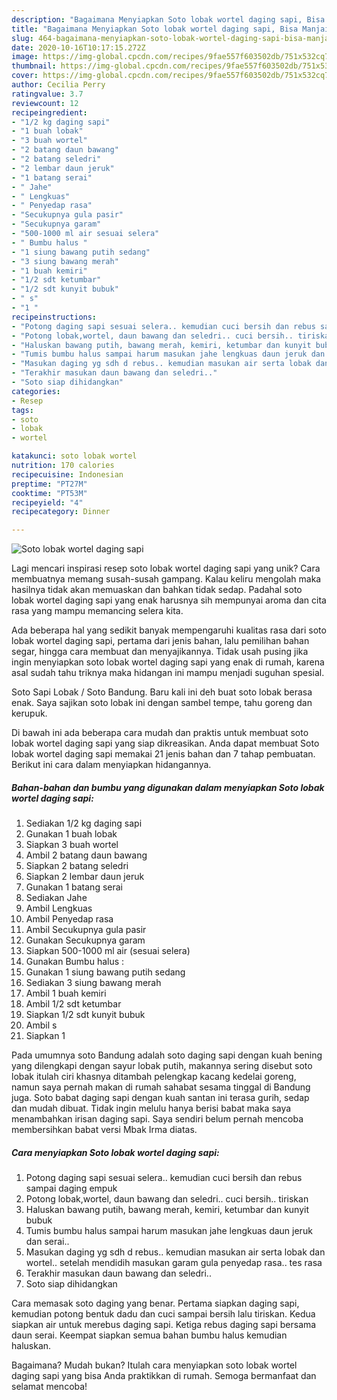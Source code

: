 ```yaml
---
description: "Bagaimana Menyiapkan Soto lobak wortel daging sapi, Bisa Manjain Lidah"
title: "Bagaimana Menyiapkan Soto lobak wortel daging sapi, Bisa Manjain Lidah"
slug: 464-bagaimana-menyiapkan-soto-lobak-wortel-daging-sapi-bisa-manjain-lidah
date: 2020-10-16T10:17:15.272Z
image: https://img-global.cpcdn.com/recipes/9fae557f603502db/751x532cq70/soto-lobak-wortel-daging-sapi-foto-resep-utama.jpg
thumbnail: https://img-global.cpcdn.com/recipes/9fae557f603502db/751x532cq70/soto-lobak-wortel-daging-sapi-foto-resep-utama.jpg
cover: https://img-global.cpcdn.com/recipes/9fae557f603502db/751x532cq70/soto-lobak-wortel-daging-sapi-foto-resep-utama.jpg
author: Cecilia Perry
ratingvalue: 3.7
reviewcount: 12
recipeingredient:
- "1/2 kg daging sapi"
- "1 buah lobak"
- "3 buah wortel"
- "2 batang daun bawang"
- "2 batang seledri"
- "2 lembar daun jeruk"
- "1 batang serai"
- " Jahe"
- " Lengkuas"
- " Penyedap rasa"
- "Secukupnya gula pasir"
- "Secukupnya garam"
- "500-1000 ml air sesuai selera"
- " Bumbu halus "
- "1 siung bawang putih sedang"
- "3 siung bawang merah"
- "1 buah kemiri"
- "1/2 sdt ketumbar"
- "1/2 sdt kunyit bubuk"
- " s"
- "1 "
recipeinstructions:
- "Potong daging sapi sesuai selera.. kemudian cuci bersih dan rebus sampai daging empuk"
- "Potong lobak,wortel, daun bawang dan seledri.. cuci bersih.. tiriskan"
- "Haluskan bawang putih, bawang merah, kemiri, ketumbar dan kunyit bubuk"
- "Tumis bumbu halus sampai harum masukan jahe lengkuas daun jeruk dan serai.."
- "Masukan daging yg sdh d rebus.. kemudian masukan air serta lobak dan wortel.. setelah mendidih masukan garam gula penyedap rasa.. tes rasa"
- "Terakhir masukan daun bawang dan seledri.."
- "Soto siap dihidangkan"
categories:
- Resep
tags:
- soto
- lobak
- wortel

katakunci: soto lobak wortel 
nutrition: 170 calories
recipecuisine: Indonesian
preptime: "PT27M"
cooktime: "PT53M"
recipeyield: "4"
recipecategory: Dinner

---
```



![Soto lobak wortel daging sapi](https://img-global.cpcdn.com/recipes/9fae557f603502db/751x532cq70/soto-lobak-wortel-daging-sapi-foto-resep-utama.jpg)

Lagi mencari inspirasi resep soto lobak wortel daging sapi yang unik? Cara membuatnya memang susah-susah gampang. Kalau keliru mengolah maka hasilnya tidak akan memuaskan dan bahkan tidak sedap. Padahal soto lobak wortel daging sapi yang enak harusnya sih mempunyai aroma dan cita rasa yang mampu memancing selera kita.

Ada beberapa hal yang sedikit banyak mempengaruhi kualitas rasa dari soto lobak wortel daging sapi, pertama dari jenis bahan, lalu pemilihan bahan segar, hingga cara membuat dan menyajikannya. Tidak usah pusing jika ingin menyiapkan soto lobak wortel daging sapi yang enak di rumah, karena asal sudah tahu triknya maka hidangan ini mampu menjadi suguhan spesial.

Soto Sapi Lobak / Soto Bandung. Baru kali ini deh buat soto lobak berasa enak. Saya sajikan soto lobak ini dengan sambel tempe, tahu goreng dan kerupuk.


Di bawah ini ada beberapa cara mudah dan praktis untuk membuat soto lobak wortel daging sapi yang siap dikreasikan. Anda dapat membuat Soto lobak wortel daging sapi memakai 21 jenis bahan dan 7 tahap pembuatan. Berikut ini cara dalam menyiapkan hidangannya.

<!--inarticleads1-->

##### Bahan-bahan dan bumbu yang digunakan dalam menyiapkan Soto lobak wortel daging sapi:

1. Sediakan 1/2 kg daging sapi
1. Gunakan 1 buah lobak
1. Siapkan 3 buah wortel
1. Ambil 2 batang daun bawang
1. Siapkan 2 batang seledri
1. Siapkan 2 lembar daun jeruk
1. Gunakan 1 batang serai
1. Sediakan  Jahe
1. Ambil  Lengkuas
1. Ambil  Penyedap rasa
1. Ambil Secukupnya gula pasir
1. Gunakan Secukupnya garam
1. Siapkan 500-1000 ml air (sesuai selera)
1. Gunakan  Bumbu halus :
1. Gunakan 1 siung bawang putih sedang
1. Sediakan 3 siung bawang merah
1. Ambil 1 buah kemiri
1. Ambil 1/2 sdt ketumbar
1. Siapkan 1/2 sdt kunyit bubuk
1. Ambil  s
1. Siapkan 1 


Pada umumnya soto Bandung adalah soto daging sapi dengan kuah bening yang dilengkapi dengan sayur lobak putih, makannya sering disebut soto lobak itulah ciri khasnya ditambah pelengkap kacang kedelai goreng, namun saya pernah makan di rumah sahabat sesama tinggal di Bandung juga. Soto babat daging sapi dengan kuah santan ini terasa gurih, sedap dan mudah dibuat. Tidak ingin melulu hanya berisi babat maka saya menambahkan irisan daging sapi. Saya sendiri belum pernah mencoba membersihkan babat versi Mbak Irma diatas. 

<!--inarticleads2-->

##### Cara menyiapkan Soto lobak wortel daging sapi:

1. Potong daging sapi sesuai selera.. kemudian cuci bersih dan rebus sampai daging empuk
1. Potong lobak,wortel, daun bawang dan seledri.. cuci bersih.. tiriskan
1. Haluskan bawang putih, bawang merah, kemiri, ketumbar dan kunyit bubuk
1. Tumis bumbu halus sampai harum masukan jahe lengkuas daun jeruk dan serai..
1. Masukan daging yg sdh d rebus.. kemudian masukan air serta lobak dan wortel.. setelah mendidih masukan garam gula penyedap rasa.. tes rasa
1. Terakhir masukan daun bawang dan seledri..
1. Soto siap dihidangkan


Cara memasak soto daging yang benar. Pertama siapkan daging sapi, kemudian potong bentuk dadu dan cuci sampai bersih lalu tiriskan. Kedua siapkan air untuk merebus daging sapi. Ketiga rebus daging sapi bersama daun serai. Keempat siapkan semua bahan bumbu halus kemudian haluskan. 

Bagaimana? Mudah bukan? Itulah cara menyiapkan soto lobak wortel daging sapi yang bisa Anda praktikkan di rumah. Semoga bermanfaat dan selamat mencoba!
